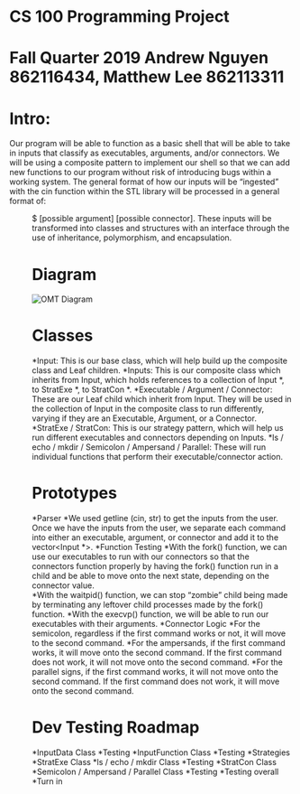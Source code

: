 # CS 100 Programming Project
# Fall Quarter 2019 Andrew Nguyen 862116434, Matthew Lee 862113311

# Intro:
Our program will be able to function as a basic shell that will be able to take in inputs that classify as executables, arguments, and/or connectors. We will be using a composite pattern to implement our shell so that we can add new functions to our program without risk of introducing bugs within a working system. The general format of how our inputs will be “ingested” with the cin function within the STL library <iostream> will be processed in a general format of: <dir name>$ <executable> [possible argument] [possible connector]. These inputs will be transformed into classes and structures with an interface through the use of inheritance, polymorphism, and encapsulation.

# Diagram
![OMT Diagram](/images/OMT_Diagram_Prototype.JPG)


# Classes
*Input: This is our base class, which will help build up the composite class and Leaf children. 
*Inputs: This is our composite class which inherits from Input, which holds references to a collection of Input *, to StratExe *,  to StratCon *.
*Executable / Argument / Connector: These are our Leaf child which inherit from Input. They will be used in the collection of Input in the composite class to run differently, varying if they are an Executable, Argument, or a Connector.
*StratExe / StratCon: This is our strategy pattern, which will help us run different executables and connectors depending on Inputs.
*ls / echo / mkdir / Semicolon / Ampersand / Parallel: These will run individual functions that perform their executable/connector action.


# Prototypes
*Parser
  *We used getline (cin, str) to get the inputs from the user. Once we have the inputs from the user, we separate each command into either an executable, argument, or connector and add it to the vector<Input *>.
*Function Testing
  *With the fork() function, we can use our executables to run with our connectors so that the connectors function properly by having the fork() function run in a child and be able to move onto the next state, depending on the connector value.  
  *With the waitpid() function, we can stop “zombie” child being made by terminating any leftover child processes made by the fork() function. 
  *With the execvp() function, we will be able to run our executables with their arguments. 
*Connector Logic
  *For the semicolon, regardless if the first command works or not, it will move to the second command.
  *For the ampersands, if the first command works, it will move onto the second command. If the first command does not work, it will not move onto the second command.
  *For the parallel signs, if the first command works, it will not move onto the second command. If the first command does not work, it will move onto the second command.


# Dev Testing Roadmap
*InputData Class
  *Testing
*InputFunction Class
  *Testing
*Strategies
  *StratExe Class
    *ls / echo / mkdir Class
   *Testing
  *StratCon Class
    *Semicolon / Ampersand / Parallel Class
  *Testing
*Testing overall
*Turn in

